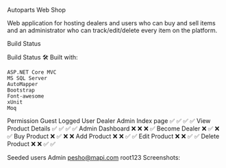 Autoparts Web Shop

Web application for hosting dealers and users who can buy and sell items and an administrator who can track/edit/delete every item on the platform.

Build Status

Build Status
🛠 Built with:

    ASP.NET Core MVC
    MS SQL Server
    AutoMapper
    Bootstrap
    Font-awesome
    xUnit
    Moq

Permission 	Guest 	Logged User  Dealer  Admin
Index page 	✅ 	✅ 	✅   ✅
View Product Details 	✅ 	✅ 	✅   ✅
Admin Dashboard 	❌ 	❌  ❌   ✅
Become Dealer   ❌ 	✅   ❌   ✅
Buy Product     ❌ 	✅   ❌   ❌ 
Add Product 	❌ 	❌ 	✅   ✅
Edit Product 	❌ 	❌ 	✅   ✅
Delete Product 	❌ 	❌ 	✅   ✅

Seeded users
Admin 	pesho@mapi.com 	root123
Screenshots:

